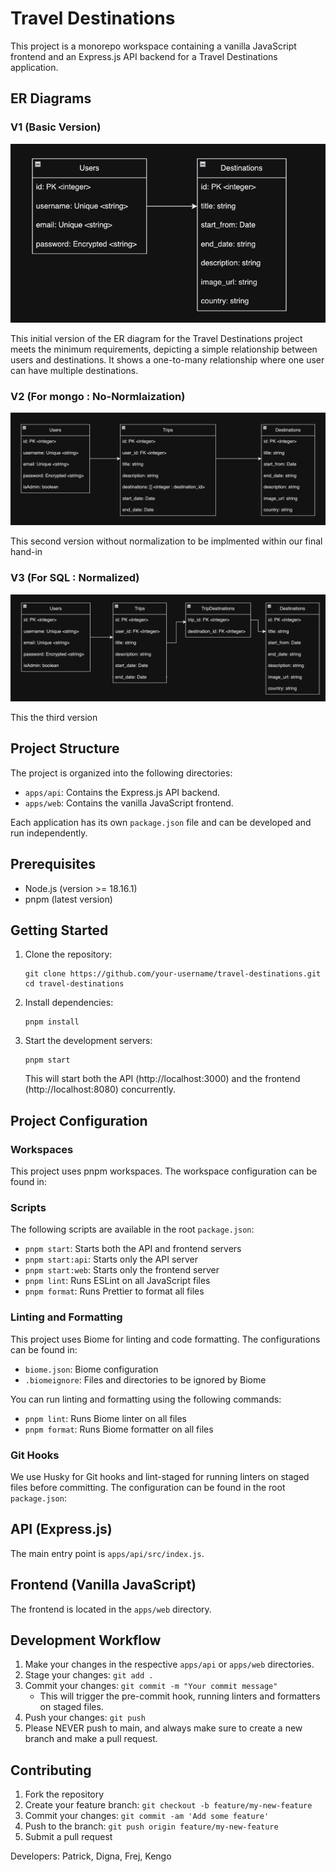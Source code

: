 # Travel Destinations

This project is a monorepo workspace containing a vanilla JavaScript frontend and an Express.js API backend for a Travel Destinations application.

## ER Diagrams

### V1 (Basic Version)

![ER Diagram V1](/assets/ER-Diagram-v1.png)

This initial version of the ER diagram for the Travel Destinations project meets the minimum requirements, depicting a simple relationship between users and destinations. It shows a one-to-many relationship where one user can have multiple destinations.

### V2 (For mongo : No-Normlaization)
![ER Diagram V2](/assets/ER-Diagram-v2.png)

This second version without normalization to be implmented within our final hand-in 

### V3 (For SQL : Normalized)

![ER Diagram V3](/assets/ER-Diagram-v3.png)

This the third version 

## Project Structure

The project is organized into the following directories:

- `apps/api`: Contains the Express.js API backend.
- `apps/web`: Contains the vanilla JavaScript frontend.

Each application has its own `package.json` file and can be developed and run independently.

## Prerequisites

- Node.js (version >= 18.16.1)
- pnpm (latest version)

## Getting Started

1. Clone the repository:

   ```
   git clone https://github.com/your-username/travel-destinations.git
   cd travel-destinations
   ```

2. Install dependencies:

   ```
   pnpm install
   ```

3. Start the development servers:

   ```
   pnpm start
   ```

   This will start both the API (http://localhost:3000) and the frontend (http://localhost:8080) concurrently.

## Project Configuration

### Workspaces

This project uses pnpm workspaces. The workspace configuration can be found in:

### Scripts

The following scripts are available in the root `package.json`:

- `pnpm start`: Starts both the API and frontend servers
- `pnpm start:api`: Starts only the API server
- `pnpm start:web`: Starts only the frontend server
- `pnpm lint`: Runs ESLint on all JavaScript files
- `pnpm format`: Runs Prettier to format all files

### Linting and Formatting

This project uses Biome for linting and code formatting. The configurations can be found in:

- `biome.json`: Biome configuration
- `.biomeignore`: Files and directories to be ignored by Biome

You can run linting and formatting using the following commands:
- `pnpm lint`: Runs Biome linter on all files
- `pnpm format`: Runs Biome formatter on all files

### Git Hooks

We use Husky for Git hooks and lint-staged for running linters on staged files before committing. The configuration can be found in the root `package.json`:

## API (Express.js)

The main entry point is `apps/api/src/index.js`.

## Frontend (Vanilla JavaScript)

The frontend is located in the `apps/web` directory.

## Development Workflow

1. Make your changes in the respective `apps/api` or `apps/web` directories.
2. Stage your changes: `git add .`
3. Commit your changes: `git commit -m "Your commit message"`
   - This will trigger the pre-commit hook, running linters and formatters on staged files.
4. Push your changes: `git push`
5. Please NEVER push to main, and always make sure to create a new branch and make a pull request.

## Contributing

1. Fork the repository
2. Create your feature branch: `git checkout -b feature/my-new-feature`
3. Commit your changes: `git commit -am 'Add some feature'`
4. Push to the branch: `git push origin feature/my-new-feature`
5. Submit a pull request

Developers: Patrick, Digna, Frej, Kengo
